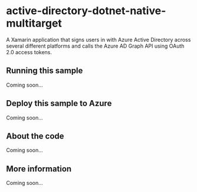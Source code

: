 # active-directory-dotnet-native-multitarget
A Xamarin application that signs users in with Azure Active Directory across several different platforms and calls the Azure AD Graph API using OAuth 2.0 access tokens.
## Running this sample
Coming soon...
## Deploy this sample to Azure
Coming soon...
## About the code
Coming soon...
## More information
Coming soon...